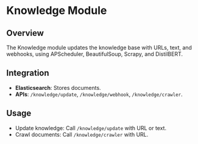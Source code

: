 # Knowledge Module

## Overview

The Knowledge module updates the knowledge base with URLs, text, and webhooks, using APScheduler, BeautifulSoup, Scrapy, and DistilBERT.

## Integration

- **Elasticsearch**: Stores documents.
- **APIs**: `/knowledge/update`, `/knowledge/webhook`, `/knowledge/crawler`.

## Usage

- Update knowledge: Call `/knowledge/update` with URL or text.
- Crawl documents: Call `/knowledge/crawler` with URL.

